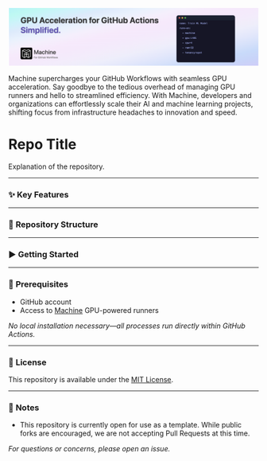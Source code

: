 [![Machine](./docs/github-repo-banner.png)](https://machine.dev/)

Machine supercharges your GitHub Workflows with seamless GPU acceleration. Say goodbye to the tedious overhead of managing GPU runners and hello to streamlined efficiency. With Machine, developers and organizations can effortlessly scale their AI and machine learning projects, shifting focus from infrastructure headaches to innovation and speed.

# Repo Title

Explanation of the repository.

---

### ✨ **Key Features**

---

### 📁 **Repository Structure**

---

### ▶️ **Getting Started**

---

### 🔑 **Prerequisites**

- GitHub account
- Access to [Machine](https://machine.dev) GPU-powered runners

_No local installation necessary—all processes run directly within GitHub Actions._

---

### 📄 **License**

This repository is available under the [MIT License](LICENSE).

---

### 📌 **Notes**

- This repository is currently open for use as a template. While public forks are encouraged, we are not accepting Pull Requests at this time.

_For questions or concerns, please open an issue._
